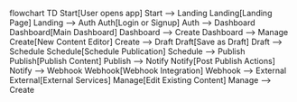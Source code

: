 flowchart TD
  Start[User opens app]
  Start --> Landing
  Landing[Landing Page]
  Landing --> Auth
  Auth[Login or Signup]
  Auth --> Dashboard
  Dashboard[Main Dashboard]
  Dashboard --> Create
  Dashboard --> Manage
  Create[New Content Editor]
  Create --> Draft
  Draft[Save as Draft]
  Draft --> Schedule
  Schedule[Schedule Publication]
  Schedule --> Publish
  Publish[Publish Content]
  Publish --> Notify
  Notify[Post Publish Actions]
  Notify --> Webhook
  Webhook[Webhook Integration]
  Webhook --> External
  External[External Services]
  Manage[Edit Existing Content]
  Manage --> Create